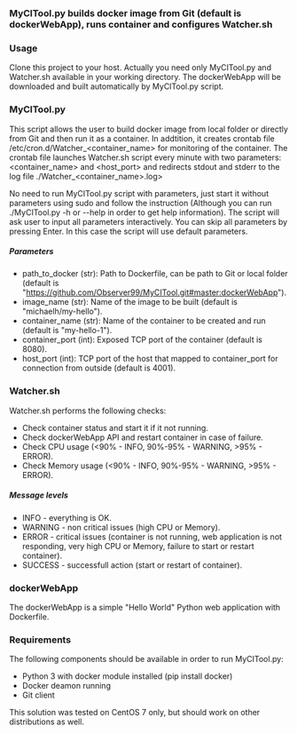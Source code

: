 ### MyCITool.py builds docker image from Git (default is dockerWebApp), runs container and configures Watcher.sh


### Usage
Clone this project to your host. Actually you need only MyCITool.py and Watcher.sh available in your working directory. The dockerWebApp will be downloaded and built automatically by MyCITool.py script.

### MyCITool.py
This script allows the user to build docker image from local folder or directly from Git and then run it as a container.
In addtition, it creates crontab file /etc/cron.d/Watcher_<container_name> for monitoring of the container.
The crontab file launches Watcher.sh script every minute with two parameters: <container_name> and <host_port> and redirects stdout and stderr to the log file ./Watcher_<container_name>.log>

No need to run MyCITool.py script with parameters, just start it without parameters using sudo and follow the instruction (Although you can run ./MyCITool.py -h or --help in order to get help information).
The script will ask user to input all parameters interactively.
You can skip all parameters by pressing Enter. In this case the script will use default parameters.

##### Parameters
   - path_to_docker (str): Path to Dockerfile, can be path to Git or local folder (default is "https://github.com/Observer99/MyCITool.git#master:dockerWebApp").
   - image_name (str): Name of the image to be built (default is "michaelh/my-hello").
   - container_name (str): Name of the container to be created and run (default is "my-hello-1").
   - container_port (int): Exposed TCP port of the container (default is 8080).
   - host_port (int): TCP port of the host that mapped to container_port for connection from outside (default is 4001).

### Watcher.sh
Watcher.sh performs the following checks:
   - Check container status and start it if it not running.
   - Check dockerWebApp API and restart container in case of failure.
   - Check CPU usage (<90% - INFO, 90%-95% - WARNING, >95% - ERROR).
   - Check Memory usage (<90% - INFO, 90%-95% - WARNING, >95% - ERROR).
##### Message levels
   - INFO - everything is OK.
   - WARNING - non critical issues (high CPU or Memory).
   - ERROR - critical issues (container is not running, web application is not responding, very high CPU or Memory, failure to start or restart container).
   - SUCCESS - successfull action (start or restart of container).

### dockerWebApp
The dockerWebApp is a simple "Hello World" Python web application with Dockerfile.

### Requirements
The following components should be available in order to run MyCITool.py:
   - Python 3 with docker module installed (pip install docker)
   - Docker deamon running
   - Git client

This solution was tested on CentOS 7 only, but should work on other distributions as well.
